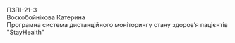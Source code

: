 ПЗПІ-21-3  
Воскобойнікова Катерина  
Програмна система дистанційного моніторингу стану здоров’я пацієнтів "StayHealth"  
